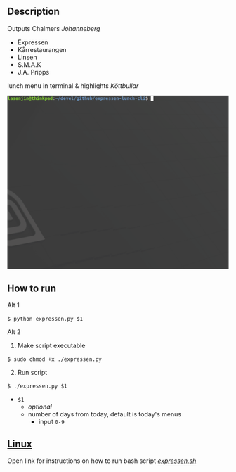 ## Description
Outputs Chalmers *Johanneberg*
- Expressen
- Kårrestaurangen
- Linsen
- S.M.A.K
- J.A. Pripps
  
lunch menu in terminal & highlights *Köttbullar*

<img src="resources/gif-py.gif" width="640">

## How to run
Alt 1

```
$ python expressen.py $1
```
Alt 2

1. Make script executable
```
$ sudo chmod +x ./expressen.py
```

2. Run script
```
$ ./expressen.py $1
```

- `$1`
  -  *optional* 
  -  number of days from today, default is today's menus
     -  input `0-9`


## [Linux](resources/README.md)
Open link for instructions on how to run bash script [*expressen.sh*](expressen.sh)